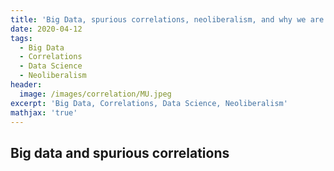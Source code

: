 ```yaml
---
title: 'Big Data, spurious correlations, neoliberalism, and why we are going to consume more and more noise'
date: 2020-04-12
tags:
  - Big Data
  - Correlations
  - Data Science
  - Neoliberalism
header:
  image: /images/correlation/MU.jpeg
excerpt: 'Big Data, Correlations, Data Science, Neoliberalism'
mathjax: 'true'
---
```


## Big data and spurious correlations

